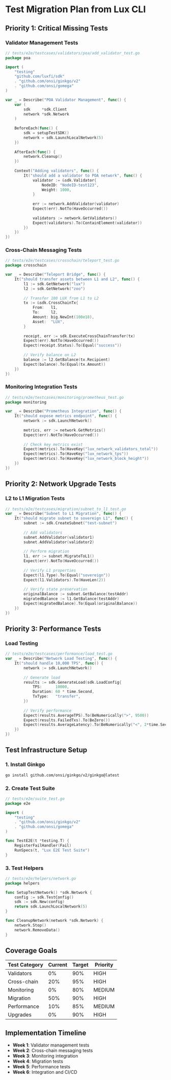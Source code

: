 # Test Migration Plan from Lux CLI

## Priority 1: Critical Missing Tests

### Validator Management Tests
```go
// tests/e2e/testcases/validators/poa/add_validator_test.go
package poa

import (
    "testing"
    "github.com/luxfi/sdk"
    . "github.com/onsi/ginkgo/v2"
    . "github.com/onsi/gomega"
)

var _ = Describe("POA Validator Management", func() {
    var (
        sdk     *sdk.Client
        network *sdk.Network
    )
    
    BeforeEach(func() {
        sdk = setupTestSDK()
        network = sdk.LaunchLocalNetwork(5)
    })
    
    AfterEach(func() {
        network.Cleanup()
    })
    
    Context("Adding validators", func() {
        It("should add a validator to POA network", func() {
            validator := &sdk.Validator{
                NodeID: "NodeID-test123",
                Weight: 1000,
            }
            
            err := network.AddValidator(validator)
            Expect(err).NotTo(HaveOccurred())
            
            validators := network.GetValidators()
            Expect(validators).To(ContainElement(validator))
        })
    })
})
```

### Cross-Chain Messaging Tests
```go
// tests/e2e/testcases/crosschain/teleport_test.go
package crosschain

var _ = Describe("Teleport Bridge", func() {
    It("should transfer assets between L1 and L2", func() {
        l1 := sdk.GetNetwork("lux")
        l2 := sdk.GetNetwork("zoo")
        
        // Transfer 100 LUX from L1 to L2
        tx := &sdk.CrossChainTx{
            From:   l1,
            To:     l2,
            Amount: big.NewInt(100e18),
            Asset:  "LUX",
        }
        
        receipt, err := sdk.ExecuteCrossChainTransfer(tx)
        Expect(err).NotTo(HaveOccurred())
        Expect(receipt.Status).To(Equal("success"))
        
        // Verify balance on L2
        balance := l2.GetBalance(tx.Recipient)
        Expect(balance).To(Equal(tx.Amount))
    })
})
```

### Monitoring Integration Tests
```go
// tests/e2e/testcases/monitoring/prometheus_test.go
package monitoring

var _ = Describe("Prometheus Integration", func() {
    It("should expose metrics endpoint", func() {
        network := sdk.LaunchNetwork()
        
        metrics, err := network.GetMetrics()
        Expect(err).NotTo(HaveOccurred())
        
        // Check key metrics exist
        Expect(metrics).To(HaveKey("lux_network_validators_total"))
        Expect(metrics).To(HaveKey("lux_network_tps"))
        Expect(metrics).To(HaveKey("lux_network_block_height"))
    })
})
```

## Priority 2: Network Upgrade Tests

### L2 to L1 Migration Tests
```go
// tests/e2e/testcases/migration/subnet_to_l1_test.go
var _ = Describe("Subnet to L1 Migration", func() {
    It("should migrate subnet to sovereign L1", func() {
        subnet := sdk.CreateSubnet("test-subnet")
        
        // Add validators
        subnet.AddValidator(validator1)
        subnet.AddValidator(validator2)
        
        // Perform migration
        l1, err := subnet.MigrateToL1()
        Expect(err).NotTo(HaveOccurred())
        
        // Verify L1 properties
        Expect(l1.Type).To(Equal("sovereign"))
        Expect(l1.Validators).To(HaveLen(2))
        
        // Verify state preservation
        originalBalance := subnet.GetBalance(testAddr)
        migratedBalance := l1.GetBalance(testAddr)
        Expect(migratedBalance).To(Equal(originalBalance))
    })
})
```

## Priority 3: Performance Tests

### Load Testing
```go
// tests/e2e/testcases/performance/load_test.go
var _ = Describe("Network Load Testing", func() {
    It("should handle 10,000 TPS", func() {
        network := sdk.LaunchNetwork()
        
        // Generate load
        results := sdk.GenerateLoad(sdk.LoadConfig{
            TPS:      10000,
            Duration: 60 * time.Second,
            TxType:   "transfer",
        })
        
        // Verify performance
        Expect(results.AverageTPS).To(BeNumerically(">", 9500))
        Expect(results.FailedTxs).To(BeZero())
        Expect(results.AverageLatency).To(BeNumerically("<", 2*time.Second))
    })
})
```

## Test Infrastructure Setup

### 1. Install Ginkgo
```bash
go install github.com/onsi/ginkgo/v2/ginkgo@latest
```

### 2. Create Test Suite
```go
// tests/e2e/suite_test.go
package e2e

import (
    "testing"
    . "github.com/onsi/ginkgo/v2"
    . "github.com/onsi/gomega"
)

func TestE2E(t *testing.T) {
    RegisterFailHandler(Fail)
    RunSpecs(t, "Lux E2E Test Suite")
}
```

### 3. Test Helpers
```go
// tests/e2e/helpers/network.go
package helpers

func SetupTestNetwork() *sdk.Network {
    config := sdk.TestConfig()
    sdk := sdk.New(config)
    return sdk.LaunchLocalNetwork(5)
}

func CleanupNetwork(network *sdk.Network) {
    network.Stop()
    network.RemoveData()
}
```

## Coverage Goals

| Test Category | Current | Target | Priority |
|--------------|---------|---------|----------|
| Validators | 0% | 90% | HIGH |
| Cross-chain | 20% | 95% | HIGH |
| Monitoring | 0% | 80% | MEDIUM |
| Migration | 50% | 90% | HIGH |
| Performance | 10% | 85% | MEDIUM |
| Upgrades | 0% | 90% | HIGH |

## Implementation Timeline

- **Week 1**: Validator management tests
- **Week 2**: Cross-chain messaging tests
- **Week 3**: Monitoring integration
- **Week 4**: Migration tests
- **Week 5**: Performance tests
- **Week 6**: Integration and CI/CD